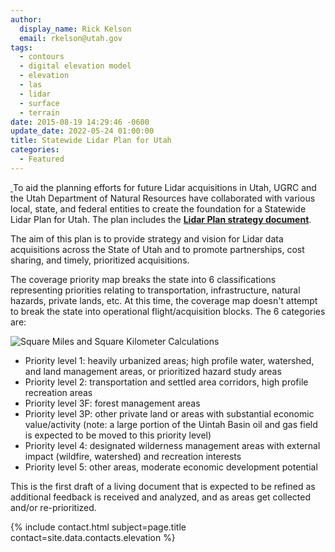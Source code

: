 ```yaml
---
author:
  display_name: Rick Kelson
  email: rkelson@utah.gov
tags:
  - contours
  - digital elevation model
  - elevation
  - las
  - lidar
  - surface
  - terrain
date: 2015-08-19 14:29:46 -0600
update_date: 2022-05-24 01:00:00
title: Statewide Lidar Plan for Utah
categories:
  - Featured
---
```


<p>
    <a href="{% link images/LidarPlan_w_GoalMet_and2022.png %}" target="_blank" rel="noopener">
        <img src="{% link images/LidarPlan_w_GoalMet_and2022_sm.png %}" alt="" title="LidarPlan" class="inline-text-left" loading="lazy" />
    </a>
    To aid the planning efforts for future Lidar acquisitions in Utah, UGRC and the Utah Department of Natural Resources have collaborated with various local, state, and federal entities to create the foundation for a Statewide Lidar Plan for Utah. The plan includes the <strong><a href="https://docs.google.com/a/utah.gov/document/d/1Z7QPeg9whuOnZP_Y_jOnkZrJsj6hVpqrp3vSkUJhEac/edit?usp=sharing">Lidar Plan strategy document</a></strong>.
</p>

<p>The aim of this plan is to provide strategy and vision for Lidar data acquisitions across the State of Utah and to promote partnerships, cost sharing, and timely, prioritized acquisitions.</p>

<p>The coverage priority map breaks the state into 6 classifications representing priorities relating to transportation, infrastructure, natural hazards, private lands, etc. At this time, the coverage map doesn't attempt to break the state into operational flight/acquisition blocks. The 6 categories are:</p>
<img src="{% link images/LidarPlan_sqMiKm.png %}" alt="Square Miles and Square Kilometer Calculations" class="flex flex--center outline" loading="lazy" />
<ul>
  <li>Priority level 1: heavily urbanized areas; high profile water, watershed, and land management areas, or prioritized hazard study areas
  <li>Priority level 2: transportation and settled area corridors, high profile recreation areas
  <li>Priority level 3F: forest management areas
  <li>Priority level 3P: other private land or areas with substantial economic value/activity (note: a large portion of the Uintah Basin oil and gas field is expected to be moved to this priority level)
  <li>Priority level 4: designated wilderness management areas with external impact (wildfire, watershed) and recreation interests
  <li>Priority level 5: other areas, moderate economic development potential
</ul>
<p>This is the first draft of a living document that is expected to be refined as additional feedback is received and analyzed, and as areas get collected and/or re-prioritized.</p>
<p>{% include contact.html subject=page.title contact=site.data.contacts.elevation %}</p>
